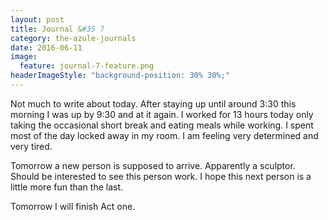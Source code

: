 ```yaml
---
layout: post
title: Journal &#35 7
category: the-azule-journals
date: 2016-06-11
image:
  feature: journal-7-feature.png
headerImageStyle: "background-position: 30% 30%;"
---
```

Not much to write about today. After staying up until around 3:30 this morning I was up by 9:30 and at it again. I worked for 13 hours today only taking the occasional short break and eating meals while working. I spent most of the day locked away in my room. I am feeling very determined and very tired. 

Tomorrow a new person is supposed to arrive. Apparently a sculptor. Should be interested to see this person work. I hope this next person is a little more fun than the last. 

Tomorrow I will finish Act one. 